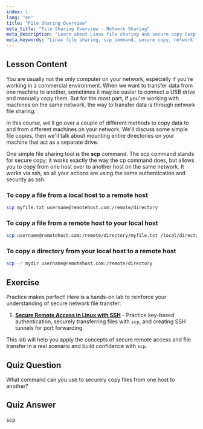 ```yaml
---
index: 1
lang: "en"
title: "File Sharing Overview"
meta_title: "File Sharing Overview - Network Sharing"
meta_description: "Learn about Linux file sharing and secure copy (scp) command. Transfer files between hosts on your network. Get started with this beginner-friendly guide!"
meta_keywords: "Linux file sharing, scp command, secure copy, network file transfer, Linux tutorial, beginner Linux, Linux guide"
---
```


## Lesson Content

You are usually not the only computer on your network, especially if you're working in a commercial environment. When we want to transfer data from one machine to another, sometimes it may be easier to connect a USB drive and manually copy them. But for the most part, if you're working with machines on the same network, the way to transfer data is through network file sharing.

In this course, we'll go over a couple of different methods to copy data to and from different machines on your network. We'll discuss some simple file copies, then we'll talk about mounting entire directories on your machine that act as a separate drive.

One simple file sharing tool is the **scp** command. The scp command stands for secure copy; it works exactly the way the cp command does, but allows you to copy from one host over to another host on the same network. It works via ssh, so all your actions are using the same authentication and security as ssh.

### To copy a file from a local host to a remote host

```bash
scp myfile.txt username@remotehost.com:/remote/directory
```

### To copy a file from a remote host to your local host

```bash
scp username@remotehost.com:/remote/directory/myfile.txt /local/directory
```

### To copy a directory from your local host to a remote host

```bash
scp -r mydir username@remotehost.com:/remote/directory
```

## Exercise

Practice makes perfect! Here is a hands-on lab to reinforce your understanding of secure network file transfer:

1. **[Secure Remote Access in Linux with SSH](https://labex.io/labs/linux-secure-remote-access-in-linux-with-ssh-592816)** - Practice key-based authentication, securely transferring files with `scp`, and creating SSH tunnels for port forwarding.

This lab will help you apply the concepts of secure remote access and file transfer in a real scenario and build confidence with `scp`.

## Quiz Question

What command can you use to securely copy files from one host to another?

## Quiz Answer

scp
